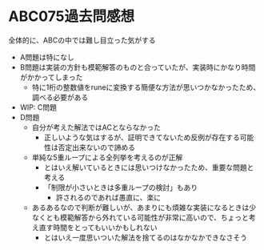 # ABC075過去問感想

全体的に、ABCの中では難し目立った気がする

- A問題は特になし
- B問題は実装の方針も模範解答のものと合っていたが、実装時にかなり時間がかかってしまった 
    - 特に1桁の整数値をruneに変換する簡便な方法が思いつかなかったため、調べる必要がある
- WIP: C問題
- D問題
    - 自分が考えた解法ではACとならなかった
        - 正しいような気はするが、証明できてないため反例が存在する可能性は否定出来ないので諦める
    - 単純な5重ループによる全列挙を考えるのが正解
        - とはいえ解いているときには思いつけなかったため、重要な問題と考える
        - 「制限が小さいときは多重ループの検討」もあり
            - 許されるのであれば愚直に、楽に
    - あるあるなので判断が難しいが、あまりにも煩雑な実装になるときは少なくとも模範解答から外れている可能性が非常に高いので、ちょっと考え直す時間をとってもいいかもしれない
        - とはいえ一度思いついた解法を捨てるのはなかなかできなさそう
